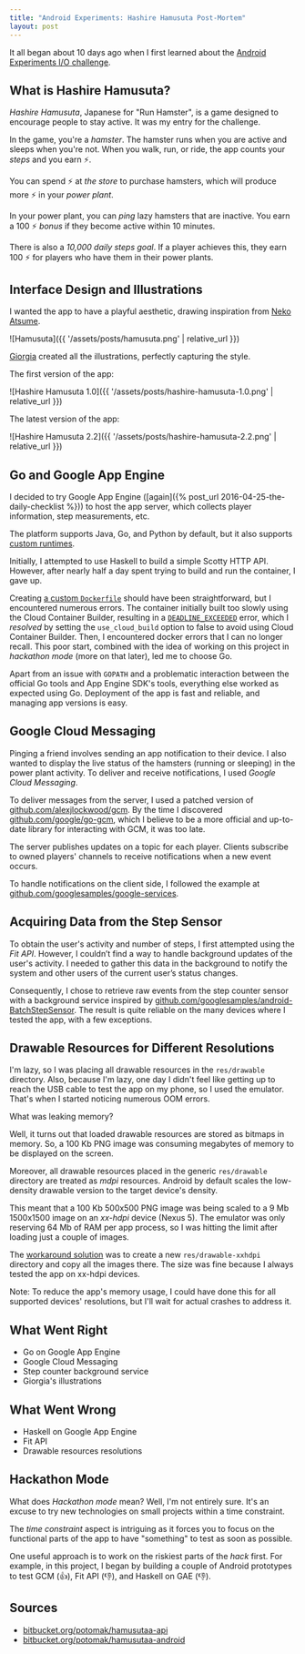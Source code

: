 ```yaml
---
title: "Android Experiments: Hashire Hamusuta Post-Mortem"
layout: post
---
```


It all began about 10 days ago when I first learned about the [Android Experiments I/O challenge](https://www.androidexperiments.com/challenge).

## What is Hashire Hamusuta?

*Hashire Hamusuta*, Japanese for "Run Hamster", is a game designed to encourage people to stay active. It was my entry for the challenge.

In the game, you're a *hamster*. The hamster runs when you are active and sleeps when you're not. When you walk, run, or ride, the app counts your *steps* and you earn ⚡.

You can spend ⚡ at *the store* to purchase hamsters, which will produce more ⚡ in your *power plant*.

In your power plant, you can *ping* lazy hamsters that are inactive. You earn a 100 ⚡ *bonus* if they become active within 10 minutes.

There is also a *10,000 daily steps goal*. If a player achieves this, they earn 100 ⚡ for players who have them in their power plants.

## Interface Design and Illustrations

I wanted the app to have a playful aesthetic, drawing inspiration from [Neko Atsume](https://play.google.com/store/apps/details?id=jp.co.hit_point.nekoatsume).

![Hamusuta]({{ '/assets/posts/hamusuta.png' | relative_url }})

[Giorgia](https://giorgia.curlybrackets.it) created all the illustrations, perfectly capturing the style.

The first version of the app:

![Hashire Hamusuta 1.0]({{ '/assets/posts/hashire-hamusuta-1.0.png' | relative_url }})

The latest version of the app:

![Hashire Hamusuta 2.2]({{ '/assets/posts/hashire-hamusuta-2.2.png' | relative_url }})

## Go and Google App Engine

I decided to try Google App Engine ([again]({% post_url 2016-04-25-the-daily-checklist %})) to host the app server, which collects player information, step measurements, etc.

The platform supports Java, Go, and Python by default, but it also supports [custom runtimes](https://cloud.google.com/appengine/docs/flexible/custom-runtimes/build).

Initially, I attempted to use Haskell to build a simple Scotty HTTP API. However, after nearly half a day spent trying to build and run the container, I gave up.

Creating [a custom `Dockerfile`](http://andywhardy.blogspot.com/2016/01/haskell-rest-api-on-google-app-engine.html) should have been straightforward, but I encountered numerous errors. The container initially built too slowly using the Cloud Container Builder, resulting in a [`DEADLINE_EXCEEDED`](https://groups.google.com/d/msg/google-cloud-sdk/DuOdQPy9PoQ/Y9PfXSiXKQAJ) error, which I *resolved* by setting the `use_cloud_build` option to false to avoid using Cloud Container Builder. Then, I encountered docker errors that I can no longer recall. This poor start, combined with the idea of working on this project in *hackathon mode* (more on that later), led me to choose Go.

Apart from an issue with `GOPATH` and a problematic interaction between the official Go tools and App Engine SDK's tools, everything else worked as expected using Go. Deployment of the app is fast and reliable, and managing app versions is easy.

## Google Cloud Messaging

Pinging a friend involves sending an app notification to their device. I also wanted to display the live status of the hamsters (running or sleeping) in the power plant activity. To deliver and receive notifications, I used *Google Cloud Messaging*.

To deliver messages from the server, I used a patched version of [github.com/alexjlockwood/gcm](https://github.com/alexjlockwood/gcm). By the time I discovered [github.com/google/go-gcm](https://github.com/google/go-gcm), which I believe to be a more official and up-to-date library for interacting with GCM, it was too late.

The server publishes updates on a topic for each player. Clients subscribe to owned players' channels to receive notifications when a new event occurs.

To handle notifications on the client side, I followed the example at [github.com/googlesamples/google-services](https://github.com/googlesamples/google-services/tree/master/android/gcm).

## Acquiring Data from the Step Sensor

To obtain the user's activity and number of steps, I first attempted using the *Fit API*. However, I couldn’t find a way to handle background updates of the user's activity. I needed to gather this data in the background to notify the system and other users of the current user’s status changes.

Consequently, I chose to retrieve raw events from the step counter sensor with a background service inspired by [github.com/googlesamples/android-BatchStepSensor](https://github.com/googlesamples/android-BatchStepSensor). The result is quite reliable on the many devices where I tested the app, with a few exceptions.

## Drawable Resources for Different Resolutions

I'm lazy, so I was placing all drawable resources in the `res/drawable` directory. Also, because I'm lazy, one day I didn't feel like getting up to reach the USB cable to test the app on my phone, so I used the emulator. That's when I started noticing numerous OOM errors.

What was leaking memory?

Well, it turns out that loaded drawable resources are stored as bitmaps in memory. So, a 100 Kb PNG image was consuming megabytes of memory to be displayed on the screen.

Moreover, all drawable resources placed in the generic `res/drawable` directory are treated as *mdpi* resources. Android by default scales the low-density drawable version to the target device's density.

This meant that a 100 Kb 500x500 PNG image was being scaled to a 9 Mb 1500x1500 image on an *xx-hdpi* device (Nexus 5). The emulator was only reserving 64 Mb of RAM per app process, so I was hitting the limit after loading just a couple of images.

The [workaround solution](https://bitbucket.org/potomak/hamusutaa-android/commits/1cd928761e17e330e052dea1d70b11ada8fb82db) was to create a new `res/drawable-xxhdpi` directory and copy all the images there. The size was fine because I always tested the app on xx-hdpi devices.

Note: To reduce the app's memory usage, I could have done this for all supported devices' resolutions, but I'll wait for actual crashes to address it.

## What Went Right

* Go on Google App Engine
* Google Cloud Messaging
* Step counter background service
* Giorgia's illustrations

## What Went Wrong

* Haskell on Google App Engine
* Fit API
* Drawable resources resolutions

## Hackathon Mode

What does *Hackathon mode* mean? Well, I'm not entirely sure. It's an excuse to try new technologies on small projects within a time constraint.

The *time constraint* aspect is intriguing as it forces you to focus on the functional parts of the app to have "something" to test as soon as possible.

One useful approach is to work on the riskiest parts of the *hack* first. For example, in this project, I began by building a couple of Android prototypes to test GCM (👍), Fit API (👎), and Haskell on GAE (👎).

## Sources

* [bitbucket.org/potomak/hamusutaa-api](https://bitbucket.org/potomak/hamusutaa-api)
* [bitbucket.org/potomak/hamusutaa-android](https://bitbucket.org/potomak/hamusutaa-android)
